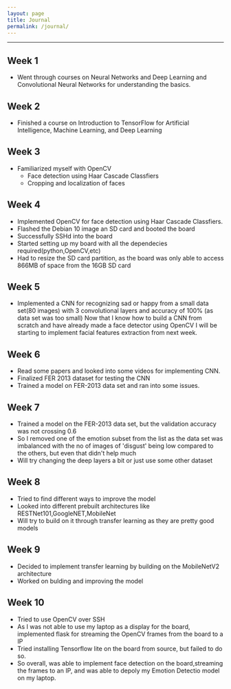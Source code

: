 ```yaml
---
layout: page
title: Journal
permalink: /journal/
---
```


---

## Week 1

- Went through courses on Neural Networks and Deep Learning and 
  Convolutional Neural Networks for understanding the basics.


## Week 2

- Finished a course on Introduction to TensorFlow for Artificial Intelligence, Machine Learning, and Deep Learning
  
## Week 3

- Familiarized myself with OpenCV
  - Face detection using Haar Cascade Classfiers
  - Cropping and localization of faces

## Week 4

- Implemented OpenCV for face detection using Haar Cascade Classfiers.
- Flashed the Debian 10 image an SD card and booted the board
- Successfully SSHd into the board
- Started setting up my board with all the dependecies required(python,OpenCV,etc)
- Had to resize the SD card partition, as the board was only able to access 866MB of space from the 16GB SD card 

## Week 5

- Implemented a CNN for recognizing sad or happy from a small data set(80 images) with 3 convolutional layers
  and accuracy of 100% (as data set was too small)
  Now that I know how to build a CNN from scratch and have already made a face detector using OpenCV
  I will be starting to implement facial features extraction from next week.

## Week 6

- Read some papers and looked into some videos for implementing CNN.
- Finalized FER 2013 dataset for testing the CNN
- Trained a model on FER-2013 data set and ran into some issues.

## Week 7

- Trained a model on the FER-2013 data set, but the validation accuracy was not crossing 0.6 
- So I removed one of the emotion subset from the list as the data set was imbalanced with the no of images 
  of 'disgust' being low compared to the others, but even that didn't help much
- Will try changing the deep layers a bit or just use some other dataset


## Week 8

- Tried to find different ways to improve the model
- Looked into different prebuilt architectures like RESTNet101,GoogleNET,MobileNet 
- Will try to build on it through transfer learning as they are pretty good models


## Week 9

- Decided to implement transfer learning by building on the MobileNetV2 architecture
- Worked on bulding and improving the model

## Week 10

- Tried to use OpenCV over SSH
- As I was not able to use my laptop as a display for the board, implemented flask for streaming the OpenCV frames 
  from the board to a IP
- Tried installing Tensorflow lite on the board from source, but failed to do so.
- So overall, was able to implement face detection on the board,streaming the frames to an IP,
  and was able to depoly my Emotion Detectio model on my laptop.
  

